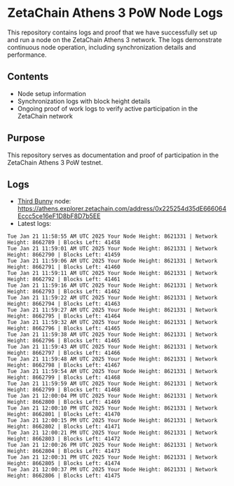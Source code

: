 # ZetaChain Athens 3 PoW Node Logs
This repository contains logs and proof that we have successfully set up and run a node on the ZetaChain Athens 3 network. The logs demonstrate continuous node operation, including synchronization details and performance.

## Contents
- Node setup information
- Synchronization logs with block height details
- Ongoing proof of work logs to verify active participation in the ZetaChain network

## Purpose
This repository serves as documentation and proof of participation in the ZetaChain Athens 3 PoW testnet.

## Logs

- [Third Bunny](https://thirdbunny.xyz/) node: https://athens.explorer.zetachain.com/address/0x225254d35dE666064Eccc5ce16eF1D8bF8D7b5EE
- Latest logs:
```
Tue Jan 21 11:58:55 AM UTC 2025 Your Node Height: 8621331 | Network Height: 8662789 | Blocks Left: 41458
Tue Jan 21 11:59:01 AM UTC 2025 Your Node Height: 8621331 | Network Height: 8662790 | Blocks Left: 41459
Tue Jan 21 11:59:06 AM UTC 2025 Your Node Height: 8621331 | Network Height: 8662791 | Blocks Left: 41460
Tue Jan 21 11:59:11 AM UTC 2025 Your Node Height: 8621331 | Network Height: 8662792 | Blocks Left: 41461
Tue Jan 21 11:59:16 AM UTC 2025 Your Node Height: 8621331 | Network Height: 8662793 | Blocks Left: 41462
Tue Jan 21 11:59:22 AM UTC 2025 Your Node Height: 8621331 | Network Height: 8662794 | Blocks Left: 41463
Tue Jan 21 11:59:27 AM UTC 2025 Your Node Height: 8621331 | Network Height: 8662795 | Blocks Left: 41464
Tue Jan 21 11:59:32 AM UTC 2025 Your Node Height: 8621331 | Network Height: 8662796 | Blocks Left: 41465
Tue Jan 21 11:59:38 AM UTC 2025 Your Node Height: 8621331 | Network Height: 8662796 | Blocks Left: 41465
Tue Jan 21 11:59:43 AM UTC 2025 Your Node Height: 8621331 | Network Height: 8662797 | Blocks Left: 41466
Tue Jan 21 11:59:48 AM UTC 2025 Your Node Height: 8621331 | Network Height: 8662798 | Blocks Left: 41467
Tue Jan 21 11:59:54 AM UTC 2025 Your Node Height: 8621331 | Network Height: 8662799 | Blocks Left: 41468
Tue Jan 21 11:59:59 AM UTC 2025 Your Node Height: 8621331 | Network Height: 8662799 | Blocks Left: 41468
Tue Jan 21 12:00:04 PM UTC 2025 Your Node Height: 8621331 | Network Height: 8662800 | Blocks Left: 41469
Tue Jan 21 12:00:10 PM UTC 2025 Your Node Height: 8621331 | Network Height: 8662801 | Blocks Left: 41470
Tue Jan 21 12:00:15 PM UTC 2025 Your Node Height: 8621331 | Network Height: 8662802 | Blocks Left: 41471
Tue Jan 21 12:00:21 PM UTC 2025 Your Node Height: 8621331 | Network Height: 8662803 | Blocks Left: 41472
Tue Jan 21 12:00:26 PM UTC 2025 Your Node Height: 8621331 | Network Height: 8662804 | Blocks Left: 41473
Tue Jan 21 12:00:31 PM UTC 2025 Your Node Height: 8621331 | Network Height: 8662805 | Blocks Left: 41474
Tue Jan 21 12:00:37 PM UTC 2025 Your Node Height: 8621331 | Network Height: 8662806 | Blocks Left: 41475
```
